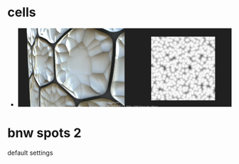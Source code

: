 # cells

- <img src="./images/noise-nodes/cells-like-structure.png">

# bnw spots 2

default settings
